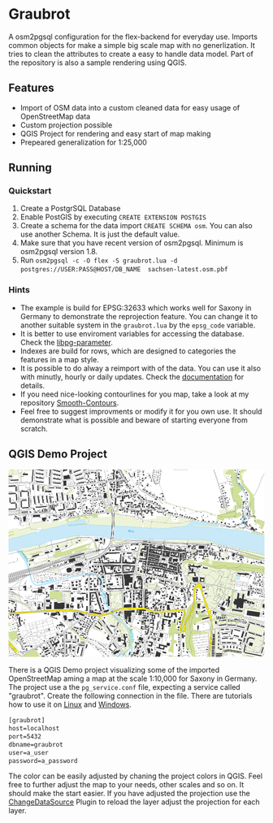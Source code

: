 
# Graubrot

A osm2pgsql configuration for the flex-backend for everyday use. Imports common objects for make a simple big scale map with no generlization. It tries to clean the attributes to create a easy to handle data model. Part of the repository is also a sample rendering using QGIS. 

## Features

- Import of OSM data into a custom cleaned data for easy usage of OpenStreetMap data
- Custom projection possible
- QGIS Project for rendering and easy start of map making
- Prepeared generalization for 1:25,000 

## Running

### Quickstart

1. Create a PostgrSQL Database
2. Enable PostGIS by executing ```CREATE EXTENSION POSTGIS```
3. Create a schema for the data import ```CREATE SCHEMA osm```. You can also use another Schema. It is just the default value.
4. Make sure that you have recent version of osm2pgsql. Minimum is osm2pgsql version 1.8.
5. Run ```osm2pgsql -c -O flex -S graubrot.lua -d postgres://USER:PASS@HOST/DB_NAME  sachsen-latest.osm.pbf```

### Hints

- The example is build for EPSG:32633 which works well for Saxony in Germany to demonstrate the reprojection feature. You can change it to another suitable system in the ```graubrot.lua``` by the ```epsg_code``` variable.
- It is better to use enviroment variables for accessing the database. Check the [libpg-parameter](https://www.postgresql.org/docs/current/libpq-envars.html).
- Indexes are build for rows, which are designed to categories the features in a map style. 
- It is possible to do alway a reimport with of the data. You can use it also with minutly, hourly or daily updates. Check the [documentation](https://osm2pgsql.org/doc/manual.html#updating-an-existing-database) for details.
- If you need nice-looking contourlines for you map, take a look at my repository [Smooth-Contours](https://github.com/MathiasGroebe/Smooth-Contours).
- Feel free to suggest improvments or modify it for you own use. It should demonstrate what is possible and beware of starting everyone from scratch.

## QGIS Demo Project

![Sample rending with QGIS](qgis_rendering.png)

There is a QGIS Demo project visualizing some of the imported OpenStreetMap aming a map at the scale 1:10,000 for Saxony in Germany. The project use a the ```pg_service.conf``` file, expecting a service called "graubrot". Create the following connection in the file. There are tutorials how to use it on [Linux](https://www.postgresql.org/docs/current/libpq-pgservice.html) and [Windows](https://gis.stackexchange.com/questions/393485/how-to-open-qgis-project-without-being-asked-for-postgis-credentials-every-time).

    [graubrot]
    host=localhost
    port=5432
    dbname=graubrot
    user=a_user
    password=a_password

The color can be easily adjusted by chaning the project colors in QGIS. Feel free to further adjust the map to your needs, other scales and so on. It should make the start easier. If you have adjusted the projection use the [ChangeDataSource](https://plugins.qgis.org/plugins/changeDataSource/) Plugin to reload the layer adjust the projection for each layer.
